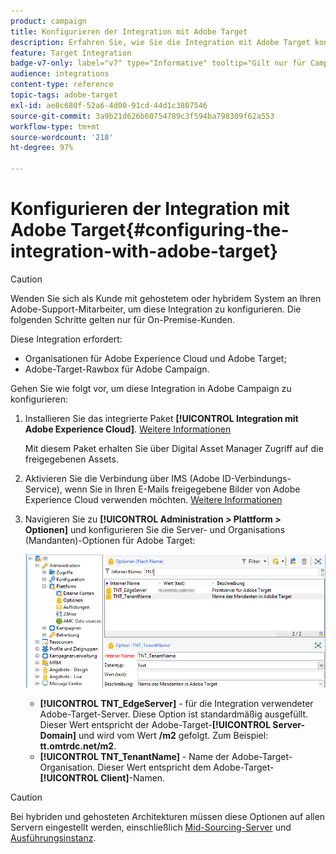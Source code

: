```yaml
---
product: campaign
title: Konfigurieren der Integration mit Adobe Target
description: Erfahren Sie, wie Sie die Integration mit Adobe Target konfigurieren.
feature: Target Integration
badge-v7-only: label="v7" type="Informative" tooltip="Gilt nur für Campaign Classic v7"
audience: integrations
content-type: reference
topic-tags: adobe-target
exl-id: ae8c680f-52a6-4d00-91cd-44d1c3807546
source-git-commit: 3a9b21d626b60754789c3f594ba798309f62a553
workflow-type: tm+mt
source-wordcount: '218'
ht-degree: 97%

---
```


# Konfigurieren der Integration mit Adobe Target{#configuring-the-integration-with-adobe-target}




>[!CAUTION]
>
> Wenden Sie sich als Kunde mit gehostetem oder hybridem System an Ihren Adobe-Support-Mitarbeiter, um diese Integration zu konfigurieren. Die folgenden Schritte gelten nur für On-Premise-Kunden.

Diese Integration erfordert:

* Organisationen für Adobe Experience Cloud und Adobe Target;
* Adobe-Target-Rawbox für Adobe Campaign.

Gehen Sie wie folgt vor, um diese Integration in Adobe Campaign zu konfigurieren:

1. Installieren Sie das integrierte Paket **[!UICONTROL Integration mit Adobe Experience Cloud]**. [Weitere Informationen](../../platform/using/working-with-data-packages.md#importing-packages)

   Mit diesem Paket erhalten Sie über Digital Asset Manager Zugriff auf die freigegebenen Assets.

1. Aktivieren Sie die Verbindung über IMS (Adobe ID-Verbindungs-Service), wenn Sie in Ihren E-Mails freigegebene Bilder von Adobe Experience Cloud verwenden möchten. [Weitere Informationen](../../integrations/using/about-adobe-id.md)
1. Navigieren Sie zu **[!UICONTROL Administration > Plattform > Optionen]** und konfigurieren Sie die Server- und Organisations (Mandanten)-Optionen für Adobe Target:

   ![](assets/tar_options.png)

   * **[!UICONTROL TNT_EdgeServer]** - für die Integration verwendeter Adobe-Target-Server. Diese Option ist standardmäßig ausgefüllt. Dieser Wert entspricht der Adobe-Target-**[!UICONTROL Server-Domain]** und wird vom Wert **/m2** gefolgt. Zum Beispiel: **tt.omtrdc.net/m2**.
   * **[!UICONTROL TNT_TenantName]** - Name der Adobe-Target-Organisation. Dieser Wert entspricht dem Adobe-Target-**[!UICONTROL Client]**-Namen.


>[!CAUTION]
>
>Bei hybriden und gehosteten Architekturen müssen diese Optionen auf allen Servern eingestellt werden, einschließlich [Mid-Sourcing-Server](../../installation/using/mid-sourcing-server.md) und [Ausführungsinstanz](../../message-center/using/configuring-instances.md#execution-instance).